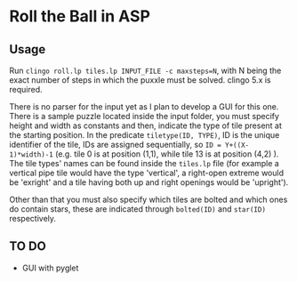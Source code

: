 # Roll the Ball in ASP

## Usage
Run ```clingo roll.lp tiles.lp INPUT_FILE -c maxsteps=N```, with N being the
exact number of steps in which the puxxle must be solved. clingo 5.x is required.

There is no parser for the input yet as I plan to develop a GUI for this one.
There is a sample puzzle located inside the input folder, you must specify height
and width as constants and then, indicate the type of tile present at the starting position.
In the predicate ```tiletype(ID, TYPE)```, ID is the unique identifier of the tile,
IDs are assigned sequentially, so ```ID = Y+((X-1)*width)-1``` (e.g. tile 0 is at
position (1,1), while tile 13 is at position (4,2) ). The tile types' names can
be found inside the ```tiles.lp``` file (for example a vertical pipe tile would
have the type 'vertical', a right-open extreme would be 'exright' and a tile
having both up and right openings would be 'upright').

Other than that you must also specify which tiles are bolted and which ones do
contain stars, these are indicated through ```bolted(ID)``` and ```star(ID)```
respectively.

## TO DO
* GUI with pyglet
